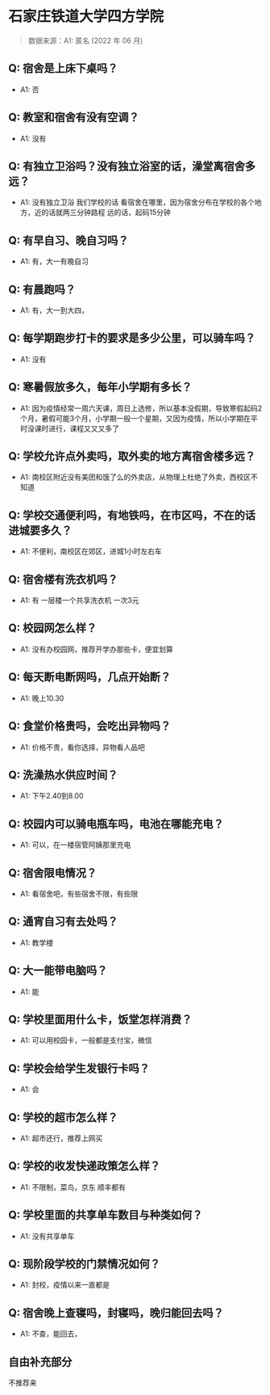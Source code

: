 # 石家庄铁道大学四方学院

> 数据来源：A1: 匿名 (2022 年 06 月)

## Q: 宿舍是上床下桌吗？

- A1: 否

## Q: 教室和宿舍有没有空调？

- A1: 没有

## Q: 有独立卫浴吗？没有独立浴室的话，澡堂离宿舍多远？

- A1: 没有独立卫浴 我们学校的话 看宿舍在哪里，因为宿舍分布在学校的各个地方，近的话就两三分钟路程 远的话，起码15分钟

## Q: 有早自习、晚自习吗？

- A1: 有，大一有晚自习

## Q: 有晨跑吗？

- A1: 有，大一到大四，

## Q: 每学期跑步打卡的要求是多少公里，可以骑车吗？

- A1: 没有

## Q: 寒暑假放多久，每年小学期有多长？

- A1: 因为疫情经常一周六天课，周日上选修，所以基本没假期，导致寒假起码2个月，暑假可能3个月，小学期一般一个星期，又因为疫情，所以小学期在平时没课时进行，课程又又又多了

## Q: 学校允许点外卖吗，取外卖的地方离宿舍楼多远？

- A1: 南校区附近没有美团和饿了么的外卖店，从物理上杜绝了外卖，西校区不知道

## Q: 学校交通便利吗，有地铁吗，在市区吗，不在的话进城要多久？

- A1: 不便利，南校区在郊区，进城1小时左右车

## Q: 宿舍楼有洗衣机吗？

- A1: 有 一层楼一个共享洗衣机 一次3元

## Q: 校园网怎么样？

- A1: 没有办校园网，推荐开学办那些卡，便宜划算

## Q: 每天断电断网吗，几点开始断？

- A1: 晚上10.30

## Q: 食堂价格贵吗，会吃出异物吗？

- A1: 价格不贵，看你选择，异物看人品吧

## Q: 洗澡热水供应时间？

- A1: 下午2.40到8.00

## Q: 校园内可以骑电瓶车吗，电池在哪能充电？

- A1: 可以，在一楼宿管阿姨那里充电

## Q: 宿舍限电情况？

- A1: 看宿舍吧，有些宿舍不限，有些限

## Q: 通宵自习有去处吗？

- A1: 教学楼

## Q: 大一能带电脑吗？

- A1: 能

## Q: 学校里面用什么卡，饭堂怎样消费？

- A1: 可以用校园卡，一般都是支付宝，微信

## Q: 学校会给学生发银行卡吗？

- A1: 会

## Q: 学校的超市怎么样？

- A1: 超市还行，推荐上网买

## Q: 学校的收发快递政策怎么样？

- A1: 不限制，菜鸟，京东 顺丰都有

## Q: 学校里面的共享单车数目与种类如何？

- A1: 没有共享单车

## Q: 现阶段学校的门禁情况如何？

- A1: 封校，疫情以来一直都是

## Q: 宿舍晚上查寝吗，封寝吗，晚归能回去吗？

- A1: 不查，能回去，

## 自由补充部分

不推荐来